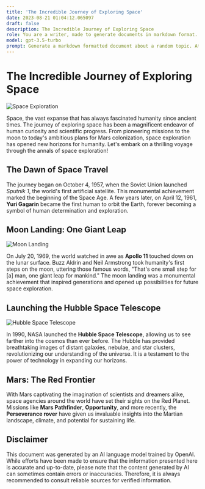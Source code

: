 ```yaml
---
title: 'The Incredible Journey of Exploring Space'
date: 2023-08-21 01:04:12.065097
draft: false
description: The Incredible Journey of Exploring Space
role: You are a writer, made to generate documents in markdown format. It is very important that all of the documents you generate are in valid markdown format.
model: gpt-3.5-turbo
prompt: Generate a markdown formatted document about a random topic. At the bottom, include a disclaimer explaining that the document was generated by you. The first line of the document should be the title. Make sure that the entire document is in proper markdown format, using a mix of various tags to make the document visually appealing.
---
```


# The Incredible Journey of Exploring Space

![Space Exploration](https://images.unsplash.com/photo-1513007411670-c8a24f24c84e)

Space, the vast expanse that has always fascinated humanity since ancient times. The journey of exploring space has been a magnificent endeavor of human curiosity and scientific progress. From pioneering missions to the moon to today's ambitious plans for Mars colonization, space exploration has opened new horizons for humanity. Let's embark on a thrilling voyage through the annals of space exploration!

## The Dawn of Space Travel

The journey began on October 4, 1957, when the Soviet Union launched *Sputnik 1*, the world's first artificial satellite. This monumental achievement marked the beginning of the Space Age. A few years later, on April 12, 1961, **Yuri Gagarin** became the first human to orbit the Earth, forever becoming a symbol of human determination and exploration.

## Moon Landing: One Giant Leap

![Moon Landing](https://images.unsplash.com/photo-1536352397259-8135cf3b24c0)

On July 20, 1969, the world watched in awe as **Apollo 11** touched down on the lunar surface. Buzz Aldrin and Neil Armstrong took humanity's first steps on the moon, uttering those famous words, "That's one small step for [a] man, one giant leap for mankind." The moon landing was a monumental achievement that inspired generations and opened up possibilities for future space exploration.

## Launching the Hubble Space Telescope

![Hubble Space Telescope](https://images.unsplash.com/photo-1471267749928-a2eede6609f4)

In 1990, NASA launched the **Hubble Space Telescope**, allowing us to see farther into the cosmos than ever before. The Hubble has provided breathtaking images of distant galaxies, nebulae, and star clusters, revolutionizing our understanding of the universe. It is a testament to the power of technology in expanding our horizons.

## Mars: The Red Frontier

With Mars captivating the imagination of scientists and dreamers alike, space agencies around the world have set their sights on the Red Planet. Missions like **Mars Pathfinder**, **Opportunity**, and more recently, the **Perseverance rover** have given us invaluable insights into the Martian landscape, climate, and potential for sustaining life.

## Disclaimer

This document was generated by an AI language model trained by OpenAI. While efforts have been made to ensure that the information presented here is accurate and up-to-date, please note that the content generated by AI can sometimes contain errors or inaccuracies. Therefore, it is always recommended to consult reliable sources for verified information.